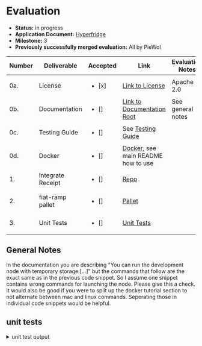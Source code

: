 # Evaluation


- **Status:** in progress
- **Application Document:** [Hyperfridge](https://github.com/w3f/Grants-Program/blob/master/applications/hyperfridge.md)
- **Milestone:** 3
- **Previously successfully merged evaluation:** All by PieWol

| Number | Deliverable | Accepted | Link | Evaluation Notes |
| ----- | ----------- | ------ | ------------- | ------ |
| 0a. | License | <ul><li>[x] </li></ul> |  [Link to License](https://github.com/element36-io/ocw-ebics/blob/main/LICENSE) | Apache 2.0
| 0b. | Documentation | <ul><li>[] </li></ul> | [Link to Documentation Root](https://github.com/element36-io/ocw-ebics/blob/main/README.md) | See general notes |
| 0c. | Testing Guide | <ul><li>[] </li></ul> | See [Testing Guide](https://github.com/element36-io/ocw-ebics/blob/main/INSTRUCTIONS.md)| |
| 0d. | Docker | <ul><li>[] </li></ul> | [Docker](https://hub.docker.com/r/e36io/ebics-ocw/tags), see main README how to use | |
| 1. | Integrate Receipt | <ul><li>[] </li></ul> |  [Repo](https://github.com/element36-io/ocw-ebics/blob/main/pallets/fiat-ramps/src/lib.rs#L1041)| |
| 2. | fiat-ramp pallet | <ul><li>[] </li></ul> |  [Pallet](https://github.com/element36-io/ocw-ebics/tree/main/pallets/fiat-ramps) | |
| 3. | Unit Tests | <ul><li>[] </li></ul> | [Unit Tests](https://github.com/element36-io/ocw-ebics/blob/main/pallets/fiat-ramps/src/tests.rs)| |

## General Notes

In the documentation you are describing "You can run the development node with temporary storage:[...]" but the commands that follow are the exact same as in the previous code snippet. So I assume one snippet contains wrong commands for launching the node. Please give this a check. It would also be good if you were to split up the docker tutorial section to not alternate between mac and linux commands. Seperating those in individual code snippets would be helpful. 

## unit tests
<details>
<summary> unit test output </summary>
todo
```
</details>